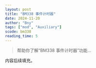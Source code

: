 ```yaml
---
layout: post
title: "BM338 事件计时器"
date: 2024-11-20
author: "Bny"
tags: ["mod", "Auxiliary"]
scode: bm338
reading_time: 5
---
```


> 帮助你了解“BM338 事件计时器”功能...

内容后续填充。
